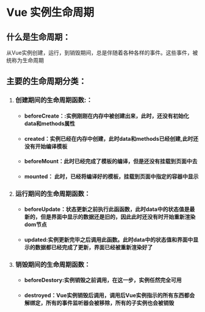 # Vue 实例生命周期



##  什么是生命周期：

从Vue实例创建，运行，到销毁期间，总是伴随着各种各样的事件。这些事件，被统称为生命周期

## 主要的生命周期分类：

1. ### 创建期间的生命周期函数:：

   - #### beforeCreate：:实例刚刚在内存中被创建出来，此时，还没有初始化data和methods属性

   - #### created：实例已经在内存中创建，此时data和methods已经创建,此时还没有开始编译模板

   - #### beforeMount：此时已经完成了模板的编译，但是还没有挂载到页面中去

   - #### mounted： 此时，已经将编译好的模板，挂载到页面中指定的容器中显示

     

2. ### 运行期间的生命周期函数：

   - #### beforeUpdate：状态更新之前执行此函函数，此时data中的状态值是最新的，但是界面中显示的数据还是旧的，因此此时还没有时开始重新渲染dom节点

   - #### updated:实例更新完毕之后调用此函数。此时data中的状态值和界面中显示的数据都已经完成了更新，界面已经被重新渲染好了

     

3. ### 销毁期间的生命周期函数：

   - #### beforeDestory:实例销毁之前调用，在这一步，实例任然完全可用

   - #### destroyed：Vue实例销毁后调用，调用后Vue实例指示的所有东西都会解绑定，所有的事件监听器会被移除，所有的子实例也会被销毁

     



